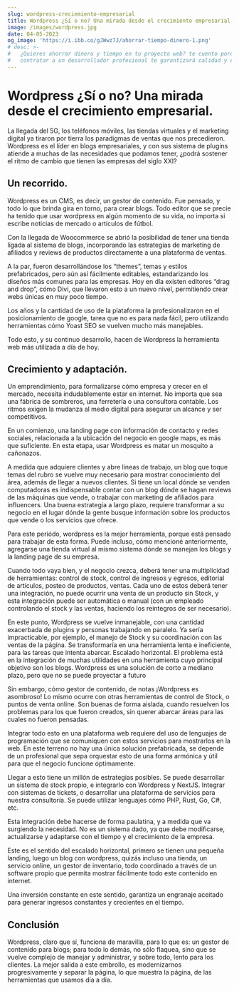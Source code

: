 ```yaml
---
slug: wordpress-creciemiento-empresarial
title: Wordpress ¿Sí o no? Una mirada desde el crecimiento empresarial.
image: /images/wordpress.jpg
date: 04-05-2023
og_image: 'https://i.ibb.co/gJWwz7J/ahorrar-tiempo-dinero-1.png'
# desc: >-
#   ¿Quieres ahorrar dinero y tiempo en tu proyecto web? te cuento porqué
#   contratar a un desarrollador profesional te garantizará calidad y eficiencia.
---
```



# Wordpress ¿Sí o no? Una mirada desde el crecimiento empresarial.

La llegada del 5G, los teléfonos móviles, las tiendas virtuales y el marketing
digital ya tiraron por tierra los paradigmas de ventas que nos precedieron.
Wordpress es el líder en blogs empresariales, y con sus sistema de plugins
atiende a muchas de las necesidades que podamos tener, ¿podrá sostener el ritmo
de cambio que tienen las empresas del siglo XXI? 

## Un recorrido.

Wordpress es un CMS, es decir, un gestor de contenido. Fue pensado, y todo lo
que brinda gira en torno, para crear blogs. Todo editor que se precie ha tenido
que usar wordpress en algún momento de su vida, no importa si escribe noticias
de mercado o artículos de fútbol.

Con la llegada de Woocommerce se abrió la posibilidad de tener una tienda ligada
al sistema de blogs, incorporando las estrategias de marketing de afiliados y
reviews de productos directamente a una plataforma de ventas.

A la par, fueron desarrollándose los “themes”, temas y estilos prefabricados,
pero aún así fácilmente editables, estandarizando los diseños más comunes para
las empresas. Hoy en día existen editores “drag and drop”, cómo Divi, que
llevaron esto a un nuevo nivel, permitiendo crear webs únicas en muy poco
tiempo.

Los años y la cantidad de uso de la plataforma la profesionalizaron en el
posicionamiento de google, tarea que no es para nada fácil, pero utilizando
herramientas cómo Yoast SEO se vuelven mucho más manejables.

Todo esto, y su continuo desarrollo, hacen de Wordpress la herramienta web más
utilizada a día de hoy.

## Crecimiento y adaptación.

Un emprendimiento, para formalizarse cómo empresa y crecer en el mercado,
necesita indudablemente estar en internet. No importa que sea una fábrica de
sombreros, una ferretería o una consultora contable. Los ritmos exigen la
mudanza al medio digital para asegurar un alcance y ser competitivos.

En un comienzo, una landing page con información de contacto y redes sociales,
relacionada a la ubicación del negocio en google maps, es más que suficiente. En
esta etapa, usar Wordpress es matar un mosquito a cañonazos.

A medida que adquiere clientes y abre líneas de trabajo, un blog que toque temas
del rubro se vuelve muy necesario para mostrar conocimiento del área, además de
llegar a nuevos clientes. Si tiene un local dónde se venden computadoras es
indispensable contar con un blog dónde se hagan reviews de las máquinas que
vende, o trabajar con marketing de afiliados para influencers. Una buena
estrategia a largo plazo, requiere transformar a su negocio en el lugar dónde la
gente busque información sobre los productos que vende o los servicios que
ofrece.

Para este periódo, wordpress es la mejor herramienta, porque está pensado para
trabajar de esta forma. Puede incluso, cómo mencioné anteriormente, agregarse
una tienda virtual al mismo sistema dónde se manejan los blogs y la landing page
de su empresa.

Cuando todo vaya bien, y el negocio crezca, deberá tener una multiplicidad de
herramientas: control de stock, control de ingresos y egresos, editorial de
artículos, posteo de productos, ventas. Cada uno de estos deberá tener una
integración, no puede ocurrir una venta de un producto sin Stock, y esta
integración puede ser automática o manual (con un empleado controlando el stock
y las ventas, haciendo los reintegros de ser necesario).

En este punto, Wordpress se vuelve inmanejable, con una cantidad exacerbada de
plugins y personas trabajando en paralelo. Ya sería impracticable, por ejemplo,
el manejo de Stock y su coordinación con las ventas de la página. Se
transformaría en una herramienta lenta e ineficiente, para las tareas que
intenta abarcar. Escalado horizontal. El problema está en la integración de
muchas utilidades en una herramienta cuyo principal objetivo son los blogs.
Wordpress es una solución de corto a mediano plazo, pero que no se puede
proyectar a futuro

Sin embargo, cómo gestor de contenido, de notas ¡Wordpress es asombroso! Lo
mismo ocurre con otras herramientas de control de Stock, o puntos de venta
online. Son buenas de forma aislada, cuando resuelven los problemas para los que
fueron creados, sin querer abarcar áreas para las cuales no fueron pensadas.

Integrar todo esto en una plataforma web requiere del uso de lenguajes de
programación que se comuniquen con estos servicios para mostrarlos en la web. En
este terreno no hay una única solución prefabricada, se depende de un
profesional que sepa orquestar esto de una forma armónica y útil para que el
negocio funcione óptimamente.

Llegar a esto tiene un millón de estrategias posibles. Se puede desarrollar un
sistema de stock propio, e integrarlo con Wordpress y NextJS. Integrar con
sistemas de tickets, o desarrollar una plataforma de servicios para nuestra
consultoría. Se puede utilizar lenguajes cómo PHP, Rust, Go, C#, etc. 

Esta integración debe hacerse de forma paulatina, y a medida que va surgiendo la
necesidad. No es un sistema dado, ya que debe modificarse, actualizarse y
adaptarse con el tiempo y el crecimiento de la empresa. 

Este es el sentido del escalado horizontal, primero se tienen una pequeña
landing, luego un blog con wordpress, quizás incluso una tienda, un servicio
online, un gestor de inventario, todo coordinado a través de un software propio
que permita mostrar fácilmente todo este contenido en internet.

Una inversión constante en este sentido, garantiza un engranaje aceitado para
generar ingresos constantes y crecientes en el tiempo. 

## Conclusión 

Wordpress, claro que sí, funciona de maravilla, para lo que es: un gestor de
contenido para blogs; para todo lo demás, no sólo flaquea, sino que se vuelve
complejo de manejar y administrar, y sobre todo, lento para los clientes. La
mejor salida a este embrollo, es modernizarnos progresivamente y separar la
página, lo que muestra la página, de las herramientas que usamos día a día.


